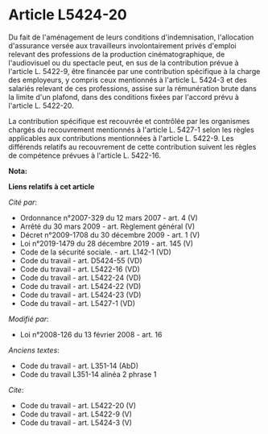 # Article L5424-20

Du fait de l'aménagement de leurs conditions d'indemnisation, l'allocation d'assurance versée aux travailleurs
involontairement privés d'emploi relevant des professions de la production cinématographique, de l'audiovisuel ou du
spectacle peut, en sus de la contribution prévue à l'article L. 5422-9, être financée par une contribution spécifique à la
charge des employeurs, y compris ceux mentionnés à l'article L. 5424-3 et des salariés relevant de ces professions, assise
sur la rémunération brute dans la limite d'un plafond, dans des conditions fixées par l'accord prévu à l'article L. 5422-20. 

La contribution spécifique est recouvrée et contrôlée par les organismes chargés du recouvrement mentionnés à l'article L.
5427-1 selon les règles applicables aux contributions mentionnées à l'article L. 5422-9. Les différends relatifs au
recouvrement de cette contribution suivent les règles de compétence prévues à l'article L. 5422-16.

**Nota:**



**Liens relatifs à cet article**

_Cité par_:

  - Ordonnance n°2007-329 du 12 mars 2007 - art. 4 (V)
  - Arrêté du 30 mars 2009 - art. Règlement général (V)
  - Décret n°2009-1708 du 30 décembre 2009 - art. 1 (V)
  - Loi n°2019-1479 du 28 décembre 2019 - art. 145 (V)
  - Code de la sécurité sociale. - art. L142-1 (VD)
  - Code du travail - art. D5424-55 (VD)
  - Code du travail - art. L5422-16 (VD)
  - Code du travail - art. L5422-24 (VD)
  - Code du travail - art. L5424-22 (VD)
  - Code du travail - art. L5424-23 (VD)
  - Code du travail - art. L5427-1 (VD)

_Modifié par_:

  - Loi n°2008-126 du 13 février 2008 - art. 16

_Anciens textes_:

  - Code du travail - art. L351-14 (AbD)
  - Code du travail L351-14 alinéa 2 phrase 1

_Cite_:

  - Code du travail - art. L5422-20 (V)
  - Code du travail - art. L5422-9 (V)
  - Code du travail - art. L5424-3 (V)
